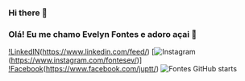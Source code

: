 ### Hi there 👋
### Olá! Eu me chamo Evelyn Fontes e adoro açai 🧁

[!LinkedIN](https://img.shields.io/badge/LinkedIn-0077B5?style=for-the-badge&logo=linkedin&logoColor=white)(https://www.linkedin.com/feed/)
[![Instagram](https://img.shields.io/badge/Instagram-E4405F?style=for-the-badge&logo=instagram&logoColor=white)(https://www.instagram.com/fontesev/)]
[!Facebook](https://img.shields.io/badge/Facebook-1877F2?style=for-the-badge&logo=facebook&logoColor=white)(https://www.facebook.com/juptt/)
![Fontes GitHub starts](https:github-readme.vercel.app/api?username=httpsfontesev_true&theme=onedark)

